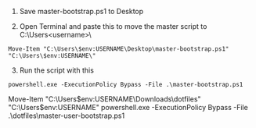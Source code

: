 1. Save master-bootstrap.ps1 to Desktop

2. Open Terminal and paste this to move the master script to C:\Users\<username>\
```
Move-Item "C:\Users\$env:USERNAME\Desktop\master-bootstrap.ps1" "C:\Users\$env:USERNAME\"
```

3. Run the script with this
```
powershell.exe -ExecutionPolicy Bypass -File .\master-bootstrap.ps1
```

Move-Item "C:\Users\$env:USERNAME\Downloads\dotfiles\" "C:\Users\$env:USERNAME\"
powershell.exe -ExecutionPolicy Bypass -File .\dotfiles\master-user-bootstrap.ps1
